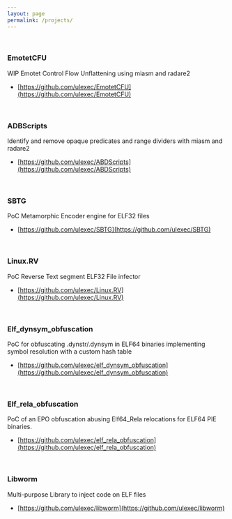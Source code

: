 ```yaml
---
layout: page
permalink: /projects/
---
```


<br/>

### EmotetCFU
WIP Emotet Control Flow Unflattening using miasm and radare2
* [https://github.com/ulexec/EmotetCFU](https://github.com/ulexec/EmotetCFU)

<br/>

### ADBScripts
Identify and remove opaque predicates and range dividers with miasm and radare2
* [https://github.com/ulexec/ABDScripts](https://github.com/ulexec/ABDScripts)

<br/>

### SBTG
PoC Metamorphic Encoder engine for ELF32 files
* [https://github.com/ulexec/SBTG](https://github.com/ulexec/SBTG)

<br/>

### Linux.RV
PoC Reverse Text segment ELF32 File infector
* [https://github.com/ulexec/Linux.RV](https://github.com/ulexec/Linux.RV)

<br/>

### Elf_dynsym_obfuscation
PoC for obfuscating .dynstr/.dynsym in ELF64 binaries implementing symbol resolution with a custom hash table
* [https://github.com/ulexec/elf_dynsym_obfuscation](https://github.com/ulexec/elf_dynsym_obfuscation)

<br/>

### Elf_rela_obfuscation
PoC of an EPO obfuscation abusing Elf64_Rela relocations for ELF64 PIE binaries.
* [https://github.com/ulexec/elf_rela_obfuscation](https://github.com/ulexec/elf_rela_obfuscation)

<br/>

### Libworm
Multi-purpose Library to inject code on ELF files
* [https://github.com/ulexec/libworm](https://github.com/ulexec/libworm)
